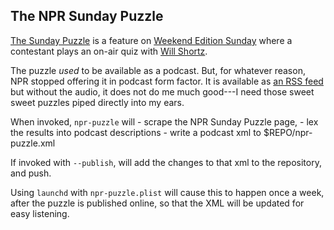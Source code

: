 ## The NPR Sunday Puzzle

[The Sunday Puzzle][npr] is a feature on [Weekend Edition Sunday][weekend-edition-sunday]
where a contestant plays an on-air quiz with [Will Shortz][shortz].

The puzzle _used_ to be available as a podcast.  But, for whatever reason, NPR
stopped offering it in podcast form factor.  It is available as [an RSS feed][npr-rss]
but without the audio, it does not do me much good---I need those sweet sweet
puzzles piped directly into my ears.

When invoked, `npr-puzzle` will
    - scrape the NPR Sunday Puzzle page,
    - lex the results into podcast descriptions
    - write a podcast xml to $REPO/npr-puzzle.xml

If invoked with `--publish`, will add the changes to that xml to the repository, and push.

Using `launchd` with `npr-puzzle.plist` will cause this to happen once a week,
after the puzzle is published online, so that the XML will be updated for easy listening.

[npr]:                      https://npr.org/puzzle
[npr-rss]:                  https://feeds.npr.org/4473090/rss.xml
[weekend-edition-sunday]:   https://www.npr.org/programs/weekend-edition-sunday/
[shortz]:                   https://willshortz.com/
